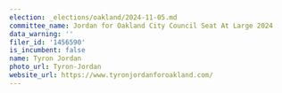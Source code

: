 ```yaml
---
election: _elections/oakland/2024-11-05.md
committee_name: Jordan for Oakland City Council Seat At Large 2024
data_warning: ''
filer_id: '1456590'
is_incumbent: false
name: Tyron Jordan
photo_url: Tyron-Jordan
website_url: https://www.tyronjordanforoakland.com/
---
```

